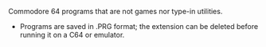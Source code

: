 Commodore 64 programs that are not games nor type-in utilities.
* Programs are saved in .PRG format; the extension can be deleted before running it on a C64 or emulator.
